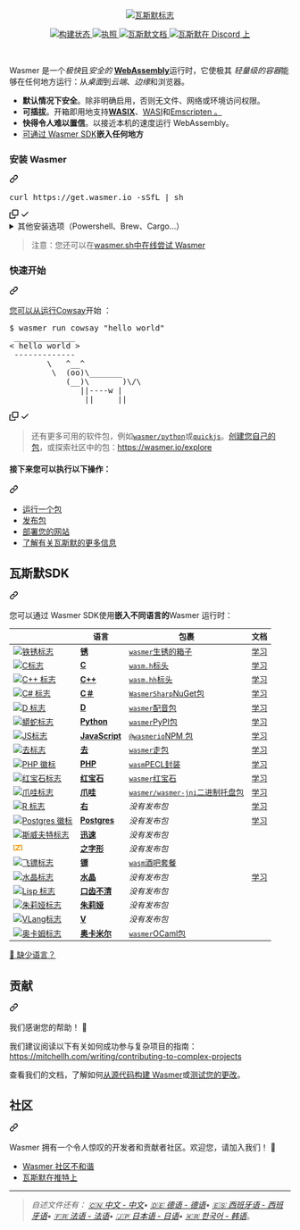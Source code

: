 <div class="Box-sc-g0xbh4-0 bJMeLZ js-snippet-clipboard-copy-unpositioned" data-hpc="true"><article class="markdown-body entry-content container-lg" itemprop="text"><div align="center" dir="auto">
  <a href="https://wasmer.io" rel="nofollow">
    <themed-picture data-catalyst-inline="true" data-catalyst=""><picture>
      <source srcset="https://raw.githubusercontent.com/wasmerio/wasmer/master/assets/logo-white.png" media="(prefers-color-scheme: dark)">
      <img width="300" src="https://raw.githubusercontent.com/wasmerio/wasmer/master/assets/logo.png" alt="瓦斯默标志" style="visibility:visible;max-width:100%;">
    </picture></themed-picture>
  </a>
  <p dir="auto">
    <a href="https://github.com/wasmerio/wasmer/actions?query=workflow%3Abuild">
      <img src="https://github.com/wasmerio/wasmer/actions/workflows/build.yml/badge.svg?event=push" alt="构建状态" style="max-width: 100%;">
    </a>
    <a href="https://github.com/wasmerio/wasmer/blob/main/LICENSE">
      <img src="https://camo.githubusercontent.com/3939383be1837d38d1654ea0980a267646249a0a97366e57a4f0d579388b2bc6/68747470733a2f2f696d672e736869656c64732e696f2f6769746875622f6c6963656e73652f7761736d6572696f2f7761736d65722e737667" alt="执照" data-canonical-src="https://img.shields.io/github/license/wasmerio/wasmer.svg" style="max-width: 100%;">
    </a>
    <a href="https://docs.wasmer.io" rel="nofollow">
      <img src="https://camo.githubusercontent.com/f01d51cd11632dd79f98c3cb5ba714769d3d979aa6650404151434d185c746c1/68747470733a2f2f696d672e736869656c64732e696f2f7374617469632f76313f6c6162656c3d446f6373266d6573736167653d646f63732e7761736d65722e696f26636f6c6f723d626c7565" alt="瓦斯默文档" data-canonical-src="https://img.shields.io/static/v1?label=Docs&amp;message=docs.wasmer.io&amp;color=blue" style="max-width: 100%;">
    </a>
    <a href="https://discord.gg/rWkMNStrEW" rel="nofollow">
      <img src="https://camo.githubusercontent.com/7493dacf42dca32d8b534916c488f280eb0dc5bfdc154ae81955f30490f739ac/68747470733a2f2f696d672e736869656c64732e696f2f646973636f72642f31313130333030353036393432383831383733" alt="瓦斯默在 Discord 上" data-canonical-src="https://img.shields.io/discord/1110300506942881873" style="max-width: 100%;">
    </a>
  </p>
</div>
<br>
<p dir="auto"><font style="vertical-align: inherit;"><font style="vertical-align: inherit;">Wasmer 是一个</font></font><em><font style="vertical-align: inherit;"><font style="vertical-align: inherit;">极快</font></font></em><font style="vertical-align: inherit;"><font style="vertical-align: inherit;">且</font></font><em><font style="vertical-align: inherit;"><font style="vertical-align: inherit;">安全的</font></font></em> <a href="https://webassembly.org" rel="nofollow"><strong><font style="vertical-align: inherit;"><font style="vertical-align: inherit;">WebAssembly</font></font></strong></a><font style="vertical-align: inherit;"><font style="vertical-align: inherit;">运行时，它使极其
</font></font><em><font style="vertical-align: inherit;"><font style="vertical-align: inherit;">轻量级的容器</font></font></em><font style="vertical-align: inherit;"><font style="vertical-align: inherit;">能够在任何地方运行：从</font></font><em><font style="vertical-align: inherit;"><font style="vertical-align: inherit;">桌面</font></font></em><font style="vertical-align: inherit;"><font style="vertical-align: inherit;">到</font></font><em><font style="vertical-align: inherit;"><font style="vertical-align: inherit;">云端</font></font></em><font style="vertical-align: inherit;"><font style="vertical-align: inherit;">、</font></font><em><font style="vertical-align: inherit;"><font style="vertical-align: inherit;">边缘</font></font></em><font style="vertical-align: inherit;"><font style="vertical-align: inherit;">和浏览器。</font></font></p>
<ul dir="auto">
<li><strong><font style="vertical-align: inherit;"><font style="vertical-align: inherit;">默认情况下安全</font></font></strong><font style="vertical-align: inherit;"><font style="vertical-align: inherit;">。除非明确启用，否则无文件、网络或环境访问权限。</font></font></li>
<li><strong><font style="vertical-align: inherit;"><font style="vertical-align: inherit;">可插拔</font></font></strong><font style="vertical-align: inherit;"><font style="vertical-align: inherit;">。</font><font style="vertical-align: inherit;">开箱即用地</font><font style="vertical-align: inherit;">支持</font></font><a href="https://wasix.org/" rel="nofollow"><strong><font style="vertical-align: inherit;"><font style="vertical-align: inherit;">WASIX</font></font></strong></a><font style="vertical-align: inherit;"><font style="vertical-align: inherit;">、</font></font><a href="https://github.com/WebAssembly/WASI"><font style="vertical-align: inherit;"><font style="vertical-align: inherit;">WASI</font></font></a><font style="vertical-align: inherit;"><font style="vertical-align: inherit;">和</font></font><a href="https://emscripten.org/" rel="nofollow"><font style="vertical-align: inherit;"><font style="vertical-align: inherit;">Emscripten 。</font></font></a><font style="vertical-align: inherit;"></font></li>
<li><strong><font style="vertical-align: inherit;"><font style="vertical-align: inherit;">快得令人难以置信</font></font></strong><font style="vertical-align: inherit;"><font style="vertical-align: inherit;">。以接近本机的速度运行 WebAssembly。</font></font></li>
<li><strong><font style="vertical-align: inherit;"></font></strong> <font style="vertical-align: inherit;"><a href="https://github.com/wasmerio/wasmer/#wasmer-sdk"><font style="vertical-align: inherit;">可通过 Wasmer SDK</font></a><strong><font style="vertical-align: inherit;">嵌入任何地方</font></strong></font><a href="https://github.com/wasmerio/wasmer/#wasmer-sdk"><font style="vertical-align: inherit;"></font></a></li>
</ul>
<div class="markdown-heading" dir="auto"><h3 tabindex="-1" class="heading-element" dir="auto"><font style="vertical-align: inherit;"><font style="vertical-align: inherit;">安装 Wasmer</font></font></h3><a id="user-content-install-wasmer" class="anchor" aria-label="永久链接：安装 Wasmer" href="#install-wasmer"><svg class="octicon octicon-link" viewBox="0 0 16 16" version="1.1" width="16" height="16" aria-hidden="true"><path d="m7.775 3.275 1.25-1.25a3.5 3.5 0 1 1 4.95 4.95l-2.5 2.5a3.5 3.5 0 0 1-4.95 0 .751.751 0 0 1 .018-1.042.751.751 0 0 1 1.042-.018 1.998 1.998 0 0 0 2.83 0l2.5-2.5a2.002 2.002 0 0 0-2.83-2.83l-1.25 1.25a.751.751 0 0 1-1.042-.018.751.751 0 0 1-.018-1.042Zm-4.69 9.64a1.998 1.998 0 0 0 2.83 0l1.25-1.25a.751.751 0 0 1 1.042.018.751.751 0 0 1 .018 1.042l-1.25 1.25a3.5 3.5 0 1 1-4.95-4.95l2.5-2.5a3.5 3.5 0 0 1 4.95 0 .751.751 0 0 1-.018 1.042.751.751 0 0 1-1.042.018 1.998 1.998 0 0 0-2.83 0l-2.5 2.5a1.998 1.998 0 0 0 0 2.83Z"></path></svg></a></div>
<div class="highlight highlight-source-shell notranslate position-relative overflow-auto" dir="auto"><pre>curl https://get.wasmer.io -sSfL <span class="pl-k">|</span> sh</pre><div class="zeroclipboard-container">
    <clipboard-copy aria-label="Copy" class="ClipboardButton btn btn-invisible js-clipboard-copy m-2 p-0 tooltipped-no-delay d-flex flex-justify-center flex-items-center" data-copy-feedback="Copied!" data-tooltip-direction="w" value="curl https://get.wasmer.io -sSfL | sh" tabindex="0" role="button">
      <svg aria-hidden="true" height="16" viewBox="0 0 16 16" version="1.1" width="16" data-view-component="true" class="octicon octicon-copy js-clipboard-copy-icon">
    <path d="M0 6.75C0 5.784.784 5 1.75 5h1.5a.75.75 0 0 1 0 1.5h-1.5a.25.25 0 0 0-.25.25v7.5c0 .138.112.25.25.25h7.5a.25.25 0 0 0 .25-.25v-1.5a.75.75 0 0 1 1.5 0v1.5A1.75 1.75 0 0 1 9.25 16h-7.5A1.75 1.75 0 0 1 0 14.25Z"></path><path d="M5 1.75C5 .784 5.784 0 6.75 0h7.5C15.216 0 16 .784 16 1.75v7.5A1.75 1.75 0 0 1 14.25 11h-7.5A1.75 1.75 0 0 1 5 9.25Zm1.75-.25a.25.25 0 0 0-.25.25v7.5c0 .138.112.25.25.25h7.5a.25.25 0 0 0 .25-.25v-7.5a.25.25 0 0 0-.25-.25Z"></path>
</svg>
      <svg aria-hidden="true" height="16" viewBox="0 0 16 16" version="1.1" width="16" data-view-component="true" class="octicon octicon-check js-clipboard-check-icon color-fg-success d-none">
    <path d="M13.78 4.22a.75.75 0 0 1 0 1.06l-7.25 7.25a.75.75 0 0 1-1.06 0L2.22 9.28a.751.751 0 0 1 .018-1.042.751.751 0 0 1 1.042-.018L6 10.94l6.72-6.72a.75.75 0 0 1 1.06 0Z"></path>
</svg>
    </clipboard-copy>
  </div></div>
<details>
  <summary><font style="vertical-align: inherit;"><font style="vertical-align: inherit;">其他安装选项（Powershell、Brew、Cargo...）</font></font></summary>
<p dir="auto"><em>Wasmer can be installed from various package managers. Choose the one that fits best for your environment:</em></p>
<ul dir="auto">
<li>Powershell (Windows)
<div class="highlight highlight-source-powershell notranslate position-relative overflow-auto" dir="auto"><pre>iwr https:<span class="pl-k">//</span>win.wasmer.io <span class="pl-k">-</span>useb <span class="pl-k">|</span> iex</pre><div class="zeroclipboard-container">
    <clipboard-copy aria-label="Copy" class="ClipboardButton btn btn-invisible js-clipboard-copy m-2 p-0 tooltipped-no-delay d-flex flex-justify-center flex-items-center" data-copy-feedback="Copied!" data-tooltip-direction="w" value="iwr https://win.wasmer.io -useb | iex" tabindex="0" role="button">
      <svg aria-hidden="true" height="16" viewBox="0 0 16 16" version="1.1" width="16" data-view-component="true" class="octicon octicon-copy js-clipboard-copy-icon">
    <path d="M0 6.75C0 5.784.784 5 1.75 5h1.5a.75.75 0 0 1 0 1.5h-1.5a.25.25 0 0 0-.25.25v7.5c0 .138.112.25.25.25h7.5a.25.25 0 0 0 .25-.25v-1.5a.75.75 0 0 1 1.5 0v1.5A1.75 1.75 0 0 1 9.25 16h-7.5A1.75 1.75 0 0 1 0 14.25Z"></path><path d="M5 1.75C5 .784 5.784 0 6.75 0h7.5C15.216 0 16 .784 16 1.75v7.5A1.75 1.75 0 0 1 14.25 11h-7.5A1.75 1.75 0 0 1 5 9.25Zm1.75-.25a.25.25 0 0 0-.25.25v7.5c0 .138.112.25.25.25h7.5a.25.25 0 0 0 .25-.25v-7.5a.25.25 0 0 0-.25-.25Z"></path>
</svg>
      <svg aria-hidden="true" height="16" viewBox="0 0 16 16" version="1.1" width="16" data-view-component="true" class="octicon octicon-check js-clipboard-check-icon color-fg-success d-none">
    <path d="M13.78 4.22a.75.75 0 0 1 0 1.06l-7.25 7.25a.75.75 0 0 1-1.06 0L2.22 9.28a.751.751 0 0 1 .018-1.042.751.751 0 0 1 1.042-.018L6 10.94l6.72-6.72a.75.75 0 0 1 1.06 0Z"></path>
</svg>
    </clipboard-copy>
  </div></div>
</li>
</ul>
<ul dir="auto">
<li>
<p dir="auto"><a href="https://formulae.brew.sh/formula/wasmer" rel="nofollow">Homebrew</a> (macOS, Linux)</p>
<div class="highlight highlight-source-shell notranslate position-relative overflow-auto" dir="auto"><pre>brew install wasmer</pre><div class="zeroclipboard-container">
    <clipboard-copy aria-label="Copy" class="ClipboardButton btn btn-invisible js-clipboard-copy m-2 p-0 tooltipped-no-delay d-flex flex-justify-center flex-items-center" data-copy-feedback="Copied!" data-tooltip-direction="w" value="brew install wasmer" tabindex="0" role="button">
      <svg aria-hidden="true" height="16" viewBox="0 0 16 16" version="1.1" width="16" data-view-component="true" class="octicon octicon-copy js-clipboard-copy-icon">
    <path d="M0 6.75C0 5.784.784 5 1.75 5h1.5a.75.75 0 0 1 0 1.5h-1.5a.25.25 0 0 0-.25.25v7.5c0 .138.112.25.25.25h7.5a.25.25 0 0 0 .25-.25v-1.5a.75.75 0 0 1 1.5 0v1.5A1.75 1.75 0 0 1 9.25 16h-7.5A1.75 1.75 0 0 1 0 14.25Z"></path><path d="M5 1.75C5 .784 5.784 0 6.75 0h7.5C15.216 0 16 .784 16 1.75v7.5A1.75 1.75 0 0 1 14.25 11h-7.5A1.75 1.75 0 0 1 5 9.25Zm1.75-.25a.25.25 0 0 0-.25.25v7.5c0 .138.112.25.25.25h7.5a.25.25 0 0 0 .25-.25v-7.5a.25.25 0 0 0-.25-.25Z"></path>
</svg>
      <svg aria-hidden="true" height="16" viewBox="0 0 16 16" version="1.1" width="16" data-view-component="true" class="octicon octicon-check js-clipboard-check-icon color-fg-success d-none">
    <path d="M13.78 4.22a.75.75 0 0 1 0 1.06l-7.25 7.25a.75.75 0 0 1-1.06 0L2.22 9.28a.751.751 0 0 1 .018-1.042.751.751 0 0 1 1.042-.018L6 10.94l6.72-6.72a.75.75 0 0 1 1.06 0Z"></path>
</svg>
    </clipboard-copy>
  </div></div>
</li>
<li>
<p dir="auto"><a href="https://github.com/ScoopInstaller/Main/blob/master/bucket/wasmer.json">Scoop</a> (Windows)</p>
<div class="highlight highlight-source-shell notranslate position-relative overflow-auto" dir="auto"><pre>scoop install wasmer</pre><div class="zeroclipboard-container">
    <clipboard-copy aria-label="Copy" class="ClipboardButton btn btn-invisible js-clipboard-copy m-2 p-0 tooltipped-no-delay d-flex flex-justify-center flex-items-center" data-copy-feedback="Copied!" data-tooltip-direction="w" value="scoop install wasmer" tabindex="0" role="button">
      <svg aria-hidden="true" height="16" viewBox="0 0 16 16" version="1.1" width="16" data-view-component="true" class="octicon octicon-copy js-clipboard-copy-icon">
    <path d="M0 6.75C0 5.784.784 5 1.75 5h1.5a.75.75 0 0 1 0 1.5h-1.5a.25.25 0 0 0-.25.25v7.5c0 .138.112.25.25.25h7.5a.25.25 0 0 0 .25-.25v-1.5a.75.75 0 0 1 1.5 0v1.5A1.75 1.75 0 0 1 9.25 16h-7.5A1.75 1.75 0 0 1 0 14.25Z"></path><path d="M5 1.75C5 .784 5.784 0 6.75 0h7.5C15.216 0 16 .784 16 1.75v7.5A1.75 1.75 0 0 1 14.25 11h-7.5A1.75 1.75 0 0 1 5 9.25Zm1.75-.25a.25.25 0 0 0-.25.25v7.5c0 .138.112.25.25.25h7.5a.25.25 0 0 0 .25-.25v-7.5a.25.25 0 0 0-.25-.25Z"></path>
</svg>
      <svg aria-hidden="true" height="16" viewBox="0 0 16 16" version="1.1" width="16" data-view-component="true" class="octicon octicon-check js-clipboard-check-icon color-fg-success d-none">
    <path d="M13.78 4.22a.75.75 0 0 1 0 1.06l-7.25 7.25a.75.75 0 0 1-1.06 0L2.22 9.28a.751.751 0 0 1 .018-1.042.751.751 0 0 1 1.042-.018L6 10.94l6.72-6.72a.75.75 0 0 1 1.06 0Z"></path>
</svg>
    </clipboard-copy>
  </div></div>
</li>
<li>
<p dir="auto"><a href="https://chocolatey.org/packages/wasmer" rel="nofollow">Chocolatey</a> (Windows)</p>
<div class="highlight highlight-source-shell notranslate position-relative overflow-auto" dir="auto"><pre>choco install wasmer</pre><div class="zeroclipboard-container">
    <clipboard-copy aria-label="Copy" class="ClipboardButton btn btn-invisible js-clipboard-copy m-2 p-0 tooltipped-no-delay d-flex flex-justify-center flex-items-center" data-copy-feedback="Copied!" data-tooltip-direction="w" value="choco install wasmer" tabindex="0" role="button">
      <svg aria-hidden="true" height="16" viewBox="0 0 16 16" version="1.1" width="16" data-view-component="true" class="octicon octicon-copy js-clipboard-copy-icon">
    <path d="M0 6.75C0 5.784.784 5 1.75 5h1.5a.75.75 0 0 1 0 1.5h-1.5a.25.25 0 0 0-.25.25v7.5c0 .138.112.25.25.25h7.5a.25.25 0 0 0 .25-.25v-1.5a.75.75 0 0 1 1.5 0v1.5A1.75 1.75 0 0 1 9.25 16h-7.5A1.75 1.75 0 0 1 0 14.25Z"></path><path d="M5 1.75C5 .784 5.784 0 6.75 0h7.5C15.216 0 16 .784 16 1.75v7.5A1.75 1.75 0 0 1 14.25 11h-7.5A1.75 1.75 0 0 1 5 9.25Zm1.75-.25a.25.25 0 0 0-.25.25v7.5c0 .138.112.25.25.25h7.5a.25.25 0 0 0 .25-.25v-7.5a.25.25 0 0 0-.25-.25Z"></path>
</svg>
      <svg aria-hidden="true" height="16" viewBox="0 0 16 16" version="1.1" width="16" data-view-component="true" class="octicon octicon-check js-clipboard-check-icon color-fg-success d-none">
    <path d="M13.78 4.22a.75.75 0 0 1 0 1.06l-7.25 7.25a.75.75 0 0 1-1.06 0L2.22 9.28a.751.751 0 0 1 .018-1.042.751.751 0 0 1 1.042-.018L6 10.94l6.72-6.72a.75.75 0 0 1 1.06 0Z"></path>
</svg>
    </clipboard-copy>
  </div></div>
</li>
<li>
<p dir="auto"><a href="https://crates.io/crates/cargo-binstall/" rel="nofollow">Cargo binstall</a></p>
<div class="highlight highlight-source-shell notranslate position-relative overflow-auto" dir="auto"><pre>cargo binstall wasmer-cli</pre><div class="zeroclipboard-container">
    <clipboard-copy aria-label="Copy" class="ClipboardButton btn btn-invisible js-clipboard-copy m-2 p-0 tooltipped-no-delay d-flex flex-justify-center flex-items-center" data-copy-feedback="Copied!" data-tooltip-direction="w" value="cargo binstall wasmer-cli" tabindex="0" role="button">
      <svg aria-hidden="true" height="16" viewBox="0 0 16 16" version="1.1" width="16" data-view-component="true" class="octicon octicon-copy js-clipboard-copy-icon">
    <path d="M0 6.75C0 5.784.784 5 1.75 5h1.5a.75.75 0 0 1 0 1.5h-1.5a.25.25 0 0 0-.25.25v7.5c0 .138.112.25.25.25h7.5a.25.25 0 0 0 .25-.25v-1.5a.75.75 0 0 1 1.5 0v1.5A1.75 1.75 0 0 1 9.25 16h-7.5A1.75 1.75 0 0 1 0 14.25Z"></path><path d="M5 1.75C5 .784 5.784 0 6.75 0h7.5C15.216 0 16 .784 16 1.75v7.5A1.75 1.75 0 0 1 14.25 11h-7.5A1.75 1.75 0 0 1 5 9.25Zm1.75-.25a.25.25 0 0 0-.25.25v7.5c0 .138.112.25.25.25h7.5a.25.25 0 0 0 .25-.25v-7.5a.25.25 0 0 0-.25-.25Z"></path>
</svg>
      <svg aria-hidden="true" height="16" viewBox="0 0 16 16" version="1.1" width="16" data-view-component="true" class="octicon octicon-check js-clipboard-check-icon color-fg-success d-none">
    <path d="M13.78 4.22a.75.75 0 0 1 0 1.06l-7.25 7.25a.75.75 0 0 1-1.06 0L2.22 9.28a.751.751 0 0 1 .018-1.042.751.751 0 0 1 1.042-.018L6 10.94l6.72-6.72a.75.75 0 0 1 1.06 0Z"></path>
</svg>
    </clipboard-copy>
  </div></div>
</li>
<li>
<p dir="auto"><a href="https://crates.io/crates/wasmer-cli/" rel="nofollow">Cargo</a></p>
<p dir="auto"><em>Note: All the available
features are described in the <a href="https://github.com/wasmerio/wasmer/tree/main/lib/cli/README.md"><code>wasmer-cli</code>
crate docs</a></em></p>
<div class="highlight highlight-source-shell notranslate position-relative overflow-auto" dir="auto"><pre>cargo install wasmer-cli</pre><div class="zeroclipboard-container">
    <clipboard-copy aria-label="Copy" class="ClipboardButton btn btn-invisible js-clipboard-copy m-2 p-0 tooltipped-no-delay d-flex flex-justify-center flex-items-center" data-copy-feedback="Copied!" data-tooltip-direction="w" value="cargo install wasmer-cli" tabindex="0" role="button">
      <svg aria-hidden="true" height="16" viewBox="0 0 16 16" version="1.1" width="16" data-view-component="true" class="octicon octicon-copy js-clipboard-copy-icon">
    <path d="M0 6.75C0 5.784.784 5 1.75 5h1.5a.75.75 0 0 1 0 1.5h-1.5a.25.25 0 0 0-.25.25v7.5c0 .138.112.25.25.25h7.5a.25.25 0 0 0 .25-.25v-1.5a.75.75 0 0 1 1.5 0v1.5A1.75 1.75 0 0 1 9.25 16h-7.5A1.75 1.75 0 0 1 0 14.25Z"></path><path d="M5 1.75C5 .784 5.784 0 6.75 0h7.5C15.216 0 16 .784 16 1.75v7.5A1.75 1.75 0 0 1 14.25 11h-7.5A1.75 1.75 0 0 1 5 9.25Zm1.75-.25a.25.25 0 0 0-.25.25v7.5c0 .138.112.25.25.25h7.5a.25.25 0 0 0 .25-.25v-7.5a.25.25 0 0 0-.25-.25Z"></path>
</svg>
      <svg aria-hidden="true" height="16" viewBox="0 0 16 16" version="1.1" width="16" data-view-component="true" class="octicon octicon-check js-clipboard-check-icon color-fg-success d-none">
    <path d="M13.78 4.22a.75.75 0 0 1 0 1.06l-7.25 7.25a.75.75 0 0 1-1.06 0L2.22 9.28a.751.751 0 0 1 .018-1.042.751.751 0 0 1 1.042-.018L6 10.94l6.72-6.72a.75.75 0 0 1 1.06 0Z"></path>
</svg>
    </clipboard-copy>
  </div></div>
</li>
</ul>
<blockquote>
<p dir="auto">Looking for more installation options? See <a href="https://github.com/wasmerio/wasmer-install">the <code>wasmer-install</code>
repository</a> to learn
more!</p>
</blockquote>
</details>
<blockquote>
<p dir="auto"><font style="vertical-align: inherit;"><font style="vertical-align: inherit;">注意：您还可以在</font></font><a href="https://wasmer.sh/" rel="nofollow"><font style="vertical-align: inherit;"><font style="vertical-align: inherit;">wasmer.sh中在线尝试 Wasmer</font></font></a></p>
</blockquote>
<div class="markdown-heading" dir="auto"><h3 tabindex="-1" class="heading-element" dir="auto"><font style="vertical-align: inherit;"><font style="vertical-align: inherit;">快速开始</font></font></h3><a id="user-content-quickstart" class="anchor" aria-label="永久链接：快速入门" href="#quickstart"><svg class="octicon octicon-link" viewBox="0 0 16 16" version="1.1" width="16" height="16" aria-hidden="true"><path d="m7.775 3.275 1.25-1.25a3.5 3.5 0 1 1 4.95 4.95l-2.5 2.5a3.5 3.5 0 0 1-4.95 0 .751.751 0 0 1 .018-1.042.751.751 0 0 1 1.042-.018 1.998 1.998 0 0 0 2.83 0l2.5-2.5a2.002 2.002 0 0 0-2.83-2.83l-1.25 1.25a.751.751 0 0 1-1.042-.018.751.751 0 0 1-.018-1.042Zm-4.69 9.64a1.998 1.998 0 0 0 2.83 0l1.25-1.25a.751.751 0 0 1 1.042.018.751.751 0 0 1 .018 1.042l-1.25 1.25a3.5 3.5 0 1 1-4.95-4.95l2.5-2.5a3.5 3.5 0 0 1 4.95 0 .751.751 0 0 1-.018 1.042.751.751 0 0 1-1.042.018 1.998 1.998 0 0 0-2.83 0l-2.5 2.5a1.998 1.998 0 0 0 0 2.83Z"></path></svg></a></div>
<p dir="auto"><font style="vertical-align: inherit;"></font><a href="https://wasmer.io/syrusakbary/cowsay" rel="nofollow"><font style="vertical-align: inherit;"><font style="vertical-align: inherit;">您可以从运行Cowsay</font></font></a><font style="vertical-align: inherit;"><font style="vertical-align: inherit;">开始
</font><font style="vertical-align: inherit;">：</font></font></p>
<div class="highlight highlight-source-shell notranslate position-relative overflow-auto" dir="auto"><pre>$ wasmer run cowsay <span class="pl-s"><span class="pl-pds">"</span>hello world<span class="pl-pds">"</span></span>
 _____________
<span class="pl-k">&lt;</span> hello world <span class="pl-k">&gt;</span>
 -------------
        <span class="pl-cce">\ </span>  ^__^
         <span class="pl-cce">\ </span> (oo)<span class="pl-cce">\_</span>______
            (__)<span class="pl-cce">\ </span>      )<span class="pl-cce">\/</span>\
               <span class="pl-k">||</span>----w <span class="pl-k">|</span>
                <span class="pl-k">||</span>     <span class="pl-k">||</span></pre><div class="zeroclipboard-container">
    <clipboard-copy aria-label="Copy" class="ClipboardButton btn btn-invisible js-clipboard-copy m-2 p-0 tooltipped-no-delay d-flex flex-justify-center flex-items-center" data-copy-feedback="Copied!" data-tooltip-direction="w" value="$ wasmer run cowsay &quot;hello world&quot;
 _____________
< hello world >
 -------------
        \   ^__^
         \  (oo)\_______
            (__)\       )\/\
               ||----w |
                ||     ||" tabindex="0" role="button">
      <svg aria-hidden="true" height="16" viewBox="0 0 16 16" version="1.1" width="16" data-view-component="true" class="octicon octicon-copy js-clipboard-copy-icon">
    <path d="M0 6.75C0 5.784.784 5 1.75 5h1.5a.75.75 0 0 1 0 1.5h-1.5a.25.25 0 0 0-.25.25v7.5c0 .138.112.25.25.25h7.5a.25.25 0 0 0 .25-.25v-1.5a.75.75 0 0 1 1.5 0v1.5A1.75 1.75 0 0 1 9.25 16h-7.5A1.75 1.75 0 0 1 0 14.25Z"></path><path d="M5 1.75C5 .784 5.784 0 6.75 0h7.5C15.216 0 16 .784 16 1.75v7.5A1.75 1.75 0 0 1 14.25 11h-7.5A1.75 1.75 0 0 1 5 9.25Zm1.75-.25a.25.25 0 0 0-.25.25v7.5c0 .138.112.25.25.25h7.5a.25.25 0 0 0 .25-.25v-7.5a.25.25 0 0 0-.25-.25Z"></path>
</svg>
      <svg aria-hidden="true" height="16" viewBox="0 0 16 16" version="1.1" width="16" data-view-component="true" class="octicon octicon-check js-clipboard-check-icon color-fg-success d-none">
    <path d="M13.78 4.22a.75.75 0 0 1 0 1.06l-7.25 7.25a.75.75 0 0 1-1.06 0L2.22 9.28a.751.751 0 0 1 .018-1.042.751.751 0 0 1 1.042-.018L6 10.94l6.72-6.72a.75.75 0 0 1 1.06 0Z"></path>
</svg>
    </clipboard-copy>
  </div></div>
<blockquote>
<p dir="auto"><font style="vertical-align: inherit;"><font style="vertical-align: inherit;">还有更多可用的软件包，例如</font></font><a href="https://wasmer.io/wasmer/python" rel="nofollow"><code>wasmer/python</code></a><font style="vertical-align: inherit;"><font style="vertical-align: inherit;">或</font></font><a href="https://wasmer.io/saghul/quickjs" rel="nofollow"><code>quickjs</code></a><font style="vertical-align: inherit;"><font style="vertical-align: inherit;">。</font></font><a href="https://docs.wasmer.io/registry/get-started" rel="nofollow"><font style="vertical-align: inherit;"><font style="vertical-align: inherit;">创建您自己的包</font></font></a><font style="vertical-align: inherit;"><font style="vertical-align: inherit;">，或探索社区中的包：</font></font><a href="https://wasmer.io/explore" rel="nofollow"><font style="vertical-align: inherit;"><font style="vertical-align: inherit;">https://wasmer.io/explore</font></font></a></p>
</blockquote>
<div class="markdown-heading" dir="auto"><h4 tabindex="-1" class="heading-element" dir="auto"><font style="vertical-align: inherit;"><font style="vertical-align: inherit;">接下来您可以执行以下操作：</font></font></h4><a id="user-content-here-is-what-you-can-do-next" class="anchor" aria-label="永久链接：接下来您可以执行以下操作：" href="#here-is-what-you-can-do-next"><svg class="octicon octicon-link" viewBox="0 0 16 16" version="1.1" width="16" height="16" aria-hidden="true"><path d="m7.775 3.275 1.25-1.25a3.5 3.5 0 1 1 4.95 4.95l-2.5 2.5a3.5 3.5 0 0 1-4.95 0 .751.751 0 0 1 .018-1.042.751.751 0 0 1 1.042-.018 1.998 1.998 0 0 0 2.83 0l2.5-2.5a2.002 2.002 0 0 0-2.83-2.83l-1.25 1.25a.751.751 0 0 1-1.042-.018.751.751 0 0 1-.018-1.042Zm-4.69 9.64a1.998 1.998 0 0 0 2.83 0l1.25-1.25a.751.751 0 0 1 1.042.018.751.751 0 0 1 .018 1.042l-1.25 1.25a3.5 3.5 0 1 1-4.95-4.95l2.5-2.5a3.5 3.5 0 0 1 4.95 0 .751.751 0 0 1-.018 1.042.751.751 0 0 1-1.042.018 1.998 1.998 0 0 0-2.83 0l-2.5 2.5a1.998 1.998 0 0 0 0 2.83Z"></path></svg></a></div>
<ul dir="auto">
<li><a href="https://docs.wasmer.io/runtime/get-started" rel="nofollow"><font style="vertical-align: inherit;"><font style="vertical-align: inherit;">运行一个包</font></font></a></li>
<li><a href="https://docs.wasmer.io/registry/get-started" rel="nofollow"><font style="vertical-align: inherit;"><font style="vertical-align: inherit;">发布包</font></font></a></li>
<li><a href="https://docs.wasmer.io/edge/get-started" rel="nofollow"><font style="vertical-align: inherit;"><font style="vertical-align: inherit;">部署您的网站</font></font></a></li>
<li><a href="https://wasmer.io/posts" rel="nofollow"><font style="vertical-align: inherit;"><font style="vertical-align: inherit;">了解有关瓦斯默的更多信息</font></font></a></li>
</ul>
<div class="markdown-heading" dir="auto"><h2 tabindex="-1" class="heading-element" dir="auto"><font style="vertical-align: inherit;"><font style="vertical-align: inherit;">瓦斯默SDK</font></font></h2><a id="user-content-wasmer-sdk" class="anchor" aria-label="永久链接：Wasmer SDK" href="#wasmer-sdk"><svg class="octicon octicon-link" viewBox="0 0 16 16" version="1.1" width="16" height="16" aria-hidden="true"><path d="m7.775 3.275 1.25-1.25a3.5 3.5 0 1 1 4.95 4.95l-2.5 2.5a3.5 3.5 0 0 1-4.95 0 .751.751 0 0 1 .018-1.042.751.751 0 0 1 1.042-.018 1.998 1.998 0 0 0 2.83 0l2.5-2.5a2.002 2.002 0 0 0-2.83-2.83l-1.25 1.25a.751.751 0 0 1-1.042-.018.751.751 0 0 1-.018-1.042Zm-4.69 9.64a1.998 1.998 0 0 0 2.83 0l1.25-1.25a.751.751 0 0 1 1.042.018.751.751 0 0 1 .018 1.042l-1.25 1.25a3.5 3.5 0 1 1-4.95-4.95l2.5-2.5a3.5 3.5 0 0 1 4.95 0 .751.751 0 0 1-.018 1.042.751.751 0 0 1-1.042.018 1.998 1.998 0 0 0-2.83 0l-2.5 2.5a1.998 1.998 0 0 0 0 2.83Z"></path></svg></a></div>
<p dir="auto"><font style="vertical-align: inherit;"><font style="vertical-align: inherit;">您可以通过 Wasmer SDK使用</font></font><strong><font style="vertical-align: inherit;"><font style="vertical-align: inherit;">嵌入不同语言的</font></font></strong><font style="vertical-align: inherit;"><font style="vertical-align: inherit;">Wasmer 运行时：</font></font></p>
<table>
<thead>
<tr>
<th></th>
<th><font style="vertical-align: inherit;"><font style="vertical-align: inherit;">语言</font></font></th>
<th><font style="vertical-align: inherit;"><font style="vertical-align: inherit;">包裹</font></font></th>
<th><font style="vertical-align: inherit;"><font style="vertical-align: inherit;">文档</font></font></th>
</tr>
</thead>
<tbody>
<tr>
<td><a target="_blank" rel="noopener noreferrer nofollow" href="https://raw.githubusercontent.com/wasmerio/wasmer/master/assets/languages/rust.svg"><img src="https://raw.githubusercontent.com/wasmerio/wasmer/master/assets/languages/rust.svg" alt="铁锈标志" style="max-width: 100%;"></a></td>
<td><a href="https://github.com/wasmerio/wasmer/tree/main/lib/api"><strong><font style="vertical-align: inherit;"><font style="vertical-align: inherit;">锈</font></font></strong></a></td>
<td><a href="https://crates.io/crates/wasmer/" rel="nofollow"><code>wasmer</code><font style="vertical-align: inherit;"><font style="vertical-align: inherit;">生锈的箱子</font></font></a></td>
<td><a href="https://docs.rs/wasmer/" rel="nofollow"><font style="vertical-align: inherit;"><font style="vertical-align: inherit;">学习</font></font></a></td>
</tr>
<tr>
<td><a target="_blank" rel="noopener noreferrer nofollow" href="https://raw.githubusercontent.com/wasmerio/wasmer/master/assets/languages/c.svg"><img src="https://raw.githubusercontent.com/wasmerio/wasmer/master/assets/languages/c.svg" alt="C标志" style="max-width: 100%;"></a></td>
<td><a href="https://github.com/wasmerio/wasmer/tree/main/lib/c-api"><strong><font style="vertical-align: inherit;"><font style="vertical-align: inherit;">C</font></font></strong></a></td>
<td><a href="https://github.com/wasmerio/wasmer/blob/main/lib/c-api/tests/wasm-c-api/include/wasm.h"><code>wasm.h</code><font style="vertical-align: inherit;"><font style="vertical-align: inherit;">标头</font></font></a></td>
<td><a href="https://docs.rs/wasmer-c-api/*/wasmer/wasm_c_api/index.html" rel="nofollow"><font style="vertical-align: inherit;"><font style="vertical-align: inherit;">学习</font></font></a></td>
</tr>
<tr>
<td><a target="_blank" rel="noopener noreferrer nofollow" href="https://raw.githubusercontent.com/wasmerio/wasmer/master/assets/languages/cpp.svg"><img src="https://raw.githubusercontent.com/wasmerio/wasmer/master/assets/languages/cpp.svg" alt="C++ 标志" style="max-width: 100%;"></a></td>
<td><a href="https://github.com/wasmerio/wasmer/tree/main/lib/c-api"><strong><font style="vertical-align: inherit;"><font style="vertical-align: inherit;">C++</font></font></strong></a></td>
<td><a href="https://github.com/wasmerio/wasmer/blob/main/lib/c-api/tests/wasm-c-api/include/wasm.hh"><code>wasm.hh</code><font style="vertical-align: inherit;"><font style="vertical-align: inherit;">标头</font></font></a></td>
<td><a href="https://docs.rs/wasmer-c-api/*/wasmer/wasm_c_api/index.html" rel="nofollow"><font style="vertical-align: inherit;"><font style="vertical-align: inherit;">学习</font></font></a></td>
</tr>
<tr>
<td><a target="_blank" rel="noopener noreferrer nofollow" href="https://raw.githubusercontent.com/wasmerio/wasmer/master/assets/languages/csharp.svg"><img src="https://raw.githubusercontent.com/wasmerio/wasmer/master/assets/languages/csharp.svg" alt="C# 标志" style="max-width: 100%;"></a></td>
<td><a href="https://github.com/migueldeicaza/WasmerSharp"><strong><font style="vertical-align: inherit;"><font style="vertical-align: inherit;">C＃</font></font></strong></a></td>
<td><a href="https://www.nuget.org/packages/WasmerSharp/" rel="nofollow"><code>WasmerSharp</code><font style="vertical-align: inherit;"><font style="vertical-align: inherit;">NuGet包</font></font></a></td>
<td><a href="https://migueldeicaza.github.io/WasmerSharp/" rel="nofollow"><font style="vertical-align: inherit;"><font style="vertical-align: inherit;">学习</font></font></a></td>
</tr>
<tr>
<td><a target="_blank" rel="noopener noreferrer nofollow" href="https://raw.githubusercontent.com/wasmerio/wasmer/master/assets/languages/d.svg"><img src="https://raw.githubusercontent.com/wasmerio/wasmer/master/assets/languages/d.svg" alt="D 标志" style="max-width: 100%;"></a></td>
<td><a href="https://github.com/chances/wasmer-d"><strong><font style="vertical-align: inherit;"><font style="vertical-align: inherit;">D</font></font></strong></a></td>
<td><a href="https://code.dlang.org/packages/wasmer" rel="nofollow"><code>wasmer</code><font style="vertical-align: inherit;"><font style="vertical-align: inherit;">配音包</font></font></a></td>
<td><a href="https://chances.github.io/wasmer-d" rel="nofollow"><font style="vertical-align: inherit;"><font style="vertical-align: inherit;">学习</font></font></a></td>
</tr>
<tr>
<td><a target="_blank" rel="noopener noreferrer nofollow" href="https://raw.githubusercontent.com/wasmerio/wasmer/master/assets/languages/python.svg"><img src="https://raw.githubusercontent.com/wasmerio/wasmer/master/assets/languages/python.svg" alt="蟒蛇标志" style="max-width: 100%;"></a></td>
<td><a href="https://github.com/wasmerio/wasmer-python"><strong><font style="vertical-align: inherit;"><font style="vertical-align: inherit;">Python</font></font></strong></a></td>
<td><a href="https://pypi.org/project/wasmer/" rel="nofollow"><code>wasmer</code><font style="vertical-align: inherit;"><font style="vertical-align: inherit;">PyPI包</font></font></a></td>
<td><a href="https://wasmerio.github.io/wasmer-python/api/wasmer" rel="nofollow"><font style="vertical-align: inherit;"><font style="vertical-align: inherit;">学习</font></font></a></td>
</tr>
<tr>
<td><a target="_blank" rel="noopener noreferrer nofollow" href="https://raw.githubusercontent.com/wasmerio/wasmer/master/assets/languages/js.svg"><img src="https://raw.githubusercontent.com/wasmerio/wasmer/master/assets/languages/js.svg" alt="JS标志" style="max-width: 100%;"></a></td>
<td><a href="https://github.com/wasmerio/wasmer-js"><strong><font style="vertical-align: inherit;"><font style="vertical-align: inherit;">JavaScript</font></font></strong></a></td>
<td><a href="https://www.npmjs.com/org/wasmer" rel="nofollow"><code>@wasmerio</code><font style="vertical-align: inherit;"><font style="vertical-align: inherit;">NPM 包</font></font></a></td>
<td><a href="https://docs.wasmer.io/integrations/js/reference-api" rel="nofollow"><font style="vertical-align: inherit;"><font style="vertical-align: inherit;">学习</font></font></a></td>
</tr>
<tr>
<td><a target="_blank" rel="noopener noreferrer nofollow" href="https://raw.githubusercontent.com/wasmerio/wasmer/master/assets/languages/go.svg"><img src="https://raw.githubusercontent.com/wasmerio/wasmer/master/assets/languages/go.svg" alt="去标志" style="max-width: 100%;"></a></td>
<td><a href="https://github.com/wasmerio/wasmer-go"><strong><font style="vertical-align: inherit;"><font style="vertical-align: inherit;">去</font></font></strong></a></td>
<td><a href="https://pkg.go.dev/github.com/wasmerio/wasmer-go/wasmer" rel="nofollow"><code>wasmer</code><font style="vertical-align: inherit;"><font style="vertical-align: inherit;">走包</font></font></a></td>
<td><a href="https://pkg.go.dev/github.com/wasmerio/wasmer-go/wasmer?tab=doc" rel="nofollow"><font style="vertical-align: inherit;"><font style="vertical-align: inherit;">学习</font></font></a></td>
</tr>
<tr>
<td><a target="_blank" rel="noopener noreferrer nofollow" href="https://raw.githubusercontent.com/wasmerio/wasmer/master/assets/languages/php.svg"><img src="https://raw.githubusercontent.com/wasmerio/wasmer/master/assets/languages/php.svg" alt="PHP 徽标" style="max-width: 100%;"></a></td>
<td><a href="https://github.com/wasmerio/wasmer-php"><strong><font style="vertical-align: inherit;"><font style="vertical-align: inherit;">PHP</font></font></strong></a></td>
<td><a href="https://pecl.php.net/package/wasm" rel="nofollow"><code>wasm</code><font style="vertical-align: inherit;"><font style="vertical-align: inherit;">PECL封装</font></font></a></td>
<td><a href="https://wasmerio.github.io/wasmer-php/" rel="nofollow"><font style="vertical-align: inherit;"><font style="vertical-align: inherit;">学习</font></font></a></td>
</tr>
<tr>
<td><a target="_blank" rel="noopener noreferrer nofollow" href="https://raw.githubusercontent.com/wasmerio/wasmer/master/assets/languages/ruby.svg"><img src="https://raw.githubusercontent.com/wasmerio/wasmer/master/assets/languages/ruby.svg" alt="红宝石标志" style="max-width: 100%;"></a></td>
<td><a href="https://github.com/wasmerio/wasmer-ruby"><strong><font style="vertical-align: inherit;"><font style="vertical-align: inherit;">红宝石</font></font></strong></a></td>
<td><a href="https://rubygems.org/gems/wasmer" rel="nofollow"><code>wasmer</code><font style="vertical-align: inherit;"><font style="vertical-align: inherit;">红宝石</font></font></a></td>
<td><a href="https://wasmerio.github.io/wasmer-ruby/wasmer_ruby/index.html" rel="nofollow"><font style="vertical-align: inherit;"><font style="vertical-align: inherit;">学习</font></font></a></td>
</tr>
<tr>
<td><a target="_blank" rel="noopener noreferrer nofollow" href="https://raw.githubusercontent.com/wasmerio/wasmer/master/assets/languages/java.svg"><img src="https://raw.githubusercontent.com/wasmerio/wasmer/master/assets/languages/java.svg" alt="爪哇标志" style="max-width: 100%;"></a></td>
<td><a href="https://github.com/wasmerio/wasmer-java"><strong><font style="vertical-align: inherit;"><font style="vertical-align: inherit;">爪哇</font></font></strong></a></td>
<td><a href="https://bintray.com/wasmer/wasmer-jni/wasmer-jni" rel="nofollow"><code>wasmer/wasmer-jni</code><font style="vertical-align: inherit;"><font style="vertical-align: inherit;">二进制托盘包</font></font></a></td>
<td><a href="https://github.com/wasmerio/wasmer-java/#api-of-the-wasmer-library"><font style="vertical-align: inherit;"><font style="vertical-align: inherit;">学习</font></font></a></td>
</tr>
<tr>
<td><a target="_blank" rel="noopener noreferrer nofollow" href="https://raw.githubusercontent.com/wasmerio/wasmer/master/assets/languages/r.svg"><img src="https://raw.githubusercontent.com/wasmerio/wasmer/master/assets/languages/r.svg" alt="R 标志" style="max-width: 100%;"></a></td>
<td><a href="https://github.com/dirkschumacher/wasmr"><strong><font style="vertical-align: inherit;"><font style="vertical-align: inherit;">右</font></font></strong></a></td>
<td><em><font style="vertical-align: inherit;"><font style="vertical-align: inherit;">没有发布包</font></font></em></td>
<td><a href="https://github.com/dirkschumacher/wasmr#example"><font style="vertical-align: inherit;"><font style="vertical-align: inherit;">学习</font></font></a></td>
</tr>
<tr>
<td><a target="_blank" rel="noopener noreferrer nofollow" href="https://raw.githubusercontent.com/wasmerio/wasmer/master/assets/languages/postgres.svg"><img src="https://raw.githubusercontent.com/wasmerio/wasmer/master/assets/languages/postgres.svg" alt="Postgres 徽标" style="max-width: 100%;"></a></td>
<td><a href="https://github.com/wasmerio/wasmer-postgres"><strong><font style="vertical-align: inherit;"><font style="vertical-align: inherit;">Postgres</font></font></strong></a></td>
<td><em><font style="vertical-align: inherit;"><font style="vertical-align: inherit;">没有发布包</font></font></em></td>
<td><a href="https://github.com/wasmerio/wasmer-postgres#usage--documentation"><font style="vertical-align: inherit;"><font style="vertical-align: inherit;">学习</font></font></a></td>
</tr>
<tr>
<td><a target="_blank" rel="noopener noreferrer nofollow" href="https://raw.githubusercontent.com/wasmerio/wasmer/master/assets/languages/swift.svg"><img src="https://raw.githubusercontent.com/wasmerio/wasmer/master/assets/languages/swift.svg" alt="斯威夫特标志" style="max-width: 100%;"></a></td>
<td><a href="https://github.com/AlwaysRightInstitute/SwiftyWasmer"><strong><font style="vertical-align: inherit;"><font style="vertical-align: inherit;">迅速</font></font></strong></a></td>
<td><em><font style="vertical-align: inherit;"><font style="vertical-align: inherit;">没有发布包</font></font></em></td>
<td></td>
</tr>
<tr>
<td><a target="_blank" rel="noopener noreferrer nofollow" href="https://raw.githubusercontent.com/ziglang/logo/master/zig-favicon.png"><img src="https://raw.githubusercontent.com/ziglang/logo/master/zig-favicon.png" alt="之字形标志" style="max-width: 100%;"></a></td>
<td><a href="https://github.com/zigwasm/wasmer-zig"><strong><font style="vertical-align: inherit;"><font style="vertical-align: inherit;">之字形</font></font></strong></a></td>
<td><em><font style="vertical-align: inherit;"><font style="vertical-align: inherit;">没有发布包</font></font></em></td>
<td></td>
</tr>
<tr>
<td><a target="_blank" rel="noopener noreferrer nofollow" href="https://raw.githubusercontent.com/wasmerio/wasmer/master/assets/languages/dart.svg"><img src="https://raw.githubusercontent.com/wasmerio/wasmer/master/assets/languages/dart.svg" alt="飞镖标志" style="max-width: 100%;"></a></td>
<td><a href="https://github.com/dart-lang/wasm"><strong><font style="vertical-align: inherit;"><font style="vertical-align: inherit;">镖</font></font></strong></a></td>
<td><a href="https://pub.dev/packages/wasm" rel="nofollow"><code>wasm</code><font style="vertical-align: inherit;"><font style="vertical-align: inherit;">酒吧套餐</font></font></a></td>
<td></td>
</tr>
<tr>
<td><a target="_blank" rel="noopener noreferrer nofollow" href="https://raw.githubusercontent.com/wasmerio/wasmer/master/assets/languages/crystal.svg"><img src="https://raw.githubusercontent.com/wasmerio/wasmer/master/assets/languages/crystal.svg" alt="水晶标志" style="max-width: 100%;"></a></td>
<td><a href="https://github.com/naqvis/wasmer-crystal"><strong><font style="vertical-align: inherit;"><font style="vertical-align: inherit;">水晶</font></font></strong></a></td>
<td><em><font style="vertical-align: inherit;"><font style="vertical-align: inherit;">没有发布包</font></font></em></td>
<td><a href="https://naqvis.github.io/wasmer-crystal/" rel="nofollow"><font style="vertical-align: inherit;"><font style="vertical-align: inherit;">学习</font></font></a></td>
</tr>
<tr>
<td><a target="_blank" rel="noopener noreferrer nofollow" href="https://raw.githubusercontent.com/wasmerio/wasmer/master/assets/languages/lisp.svg"><img src="https://raw.githubusercontent.com/wasmerio/wasmer/master/assets/languages/lisp.svg" alt="Lisp 标志" style="max-width: 100%;"></a></td>
<td><a href="https://github.com/helmutkian/cl-wasm-runtime"><strong><font style="vertical-align: inherit;"><font style="vertical-align: inherit;">口齿不清</font></font></strong></a></td>
<td><em><font style="vertical-align: inherit;"><font style="vertical-align: inherit;">没有发布包</font></font></em></td>
<td></td>
</tr>
<tr>
<td><a target="_blank" rel="noopener noreferrer nofollow" href="https://raw.githubusercontent.com/wasmerio/wasmer/master/assets/languages/julia.svg"><img src="https://raw.githubusercontent.com/wasmerio/wasmer/master/assets/languages/julia.svg" alt="朱莉娅标志" style="max-width: 100%;"></a></td>
<td><a href="https://github.com/Pangoraw/Wasmer.jl"><strong><font style="vertical-align: inherit;"><font style="vertical-align: inherit;">朱莉娅</font></font></strong></a></td>
<td><em><font style="vertical-align: inherit;"><font style="vertical-align: inherit;">没有发布包</font></font></em></td>
<td></td>
</tr>
<tr>
<td><a target="_blank" rel="noopener noreferrer nofollow" href="https://raw.githubusercontent.com/wasmerio/wasmer/master/assets/languages/vlang.svg"><img src="https://raw.githubusercontent.com/wasmerio/wasmer/master/assets/languages/vlang.svg" alt="VLang标志" style="max-width: 100%;"></a></td>
<td><a href="https://github.com/vlang/wasmer"><strong><font style="vertical-align: inherit;"><font style="vertical-align: inherit;">V</font></font></strong></a></td>
<td><em><font style="vertical-align: inherit;"><font style="vertical-align: inherit;">没有发布包</font></font></em></td>
<td></td>
</tr>
<tr>
<td><a target="_blank" rel="noopener noreferrer nofollow" href="https://raw.githubusercontent.com/wasmerio/wasmer/master/assets/languages/ocaml.svg"><img src="https://raw.githubusercontent.com/wasmerio/wasmer/master/assets/languages/ocaml.svg" alt="奥卡姆标志" style="max-width: 100%;"></a></td>
<td><a href="https://github.com/wasmerio/wasmer-ocaml"><strong><font style="vertical-align: inherit;"><font style="vertical-align: inherit;">奥卡米尔</font></font></strong></a></td>
<td><a href="https://opam.ocaml.org/packages/wasmer/" rel="nofollow"><code>wasmer</code><font style="vertical-align: inherit;"><font style="vertical-align: inherit;">OCaml包</font></font></a></td>
<td></td>
</tr>
</tbody>
</table>
<p dir="auto"><a href="https://github.com/wasmerio/wasmer/issues/new?assignees=&amp;labels=%F0%9F%8E%89+enhancement&amp;template=---feature-request.md&amp;title="><font style="vertical-align: inherit;"><font style="vertical-align: inherit;">👋 缺少语言？</font></font></a></p>
<div class="markdown-heading" dir="auto"><h2 tabindex="-1" class="heading-element" dir="auto"><font style="vertical-align: inherit;"><font style="vertical-align: inherit;">贡献</font></font></h2><a id="user-content-contribute" class="anchor" aria-label="永久链接：贡献" href="#contribute"><svg class="octicon octicon-link" viewBox="0 0 16 16" version="1.1" width="16" height="16" aria-hidden="true"><path d="m7.775 3.275 1.25-1.25a3.5 3.5 0 1 1 4.95 4.95l-2.5 2.5a3.5 3.5 0 0 1-4.95 0 .751.751 0 0 1 .018-1.042.751.751 0 0 1 1.042-.018 1.998 1.998 0 0 0 2.83 0l2.5-2.5a2.002 2.002 0 0 0-2.83-2.83l-1.25 1.25a.751.751 0 0 1-1.042-.018.751.751 0 0 1-.018-1.042Zm-4.69 9.64a1.998 1.998 0 0 0 2.83 0l1.25-1.25a.751.751 0 0 1 1.042.018.751.751 0 0 1 .018 1.042l-1.25 1.25a3.5 3.5 0 1 1-4.95-4.95l2.5-2.5a3.5 3.5 0 0 1 4.95 0 .751.751 0 0 1-.018 1.042.751.751 0 0 1-1.042.018 1.998 1.998 0 0 0-2.83 0l-2.5 2.5a1.998 1.998 0 0 0 0 2.83Z"></path></svg></a></div>
<p dir="auto"><font style="vertical-align: inherit;"><font style="vertical-align: inherit;">我们感谢您的帮助！ 💜</font></font></p>
<p dir="auto"><font style="vertical-align: inherit;"><font style="vertical-align: inherit;">我们建议阅读以下有关如何成功参与复杂项目的指南：
 </font></font><a href="https://mitchellh.com/writing/contributing-to-complex-projects" rel="nofollow"><font style="vertical-align: inherit;"><font style="vertical-align: inherit;">https://mitchellh.com/writing/contributing-to-complex-projects</font></font></a></p>
<p dir="auto"><font style="vertical-align: inherit;"><font style="vertical-align: inherit;">查看我们的文档，了解如何</font></font><a href="https://docs.wasmer.io/developers/build-from-source" rel="nofollow"><font style="vertical-align: inherit;"><font style="vertical-align: inherit;">从源代码构建 Wasmer</font></font></a><font style="vertical-align: inherit;"><font style="vertical-align: inherit;">或</font></font><a href="https://docs.wasmer.io/developers/testing" rel="nofollow"><font style="vertical-align: inherit;"><font style="vertical-align: inherit;">测试您的更改</font></font></a><font style="vertical-align: inherit;"><font style="vertical-align: inherit;">。</font></font></p>

<div class="markdown-heading" dir="auto"><h2 tabindex="-1" class="heading-element" dir="auto"><font style="vertical-align: inherit;"><font style="vertical-align: inherit;">社区</font></font></h2><a id="user-content-community" class="anchor" aria-label="永久链接：社区" href="#community"><svg class="octicon octicon-link" viewBox="0 0 16 16" version="1.1" width="16" height="16" aria-hidden="true"><path d="m7.775 3.275 1.25-1.25a3.5 3.5 0 1 1 4.95 4.95l-2.5 2.5a3.5 3.5 0 0 1-4.95 0 .751.751 0 0 1 .018-1.042.751.751 0 0 1 1.042-.018 1.998 1.998 0 0 0 2.83 0l2.5-2.5a2.002 2.002 0 0 0-2.83-2.83l-1.25 1.25a.751.751 0 0 1-1.042-.018.751.751 0 0 1-.018-1.042Zm-4.69 9.64a1.998 1.998 0 0 0 2.83 0l1.25-1.25a.751.751 0 0 1 1.042.018.751.751 0 0 1 .018 1.042l-1.25 1.25a3.5 3.5 0 1 1-4.95-4.95l2.5-2.5a3.5 3.5 0 0 1 4.95 0 .751.751 0 0 1-.018 1.042.751.751 0 0 1-1.042.018 1.998 1.998 0 0 0-2.83 0l-2.5 2.5a1.998 1.998 0 0 0 0 2.83Z"></path></svg></a></div>
<p dir="auto"><font style="vertical-align: inherit;"><font style="vertical-align: inherit;">Wasmer 拥有一个令人惊叹的开发者和贡献者社区。欢迎您，请加入我们！ 👋</font></font></p>
<ul dir="auto">
<li><a href="https://discord.gg/rWkMNStrEW" rel="nofollow"><font style="vertical-align: inherit;"><font style="vertical-align: inherit;">Wasmer 社区不和谐</font></font></a></li>
<li><a href="https://twitter.com/wasmerio" rel="nofollow"><font style="vertical-align: inherit;"><font style="vertical-align: inherit;">瓦斯默在推特上</font></font></a></li>
</ul>
<hr>
<blockquote>
<p dir="auto"><em><font style="vertical-align: inherit;"><font style="vertical-align: inherit;">自述文件还有：
 </font></font><a href="https://github.com/wasmerio/wasmer/blob/main/docs/cn/README.md"><font style="vertical-align: inherit;"><font style="vertical-align: inherit;">🇨🇳 中文 - 中文</font></font></a><font style="vertical-align: inherit;"><font style="vertical-align: inherit;">•
 </font></font><a href="https://github.com/wasmerio/wasmer/blob/main/docs/de/README.md"><font style="vertical-align: inherit;"><font style="vertical-align: inherit;">🇩🇪 德语 - 德语</font></font></a><font style="vertical-align: inherit;"><font style="vertical-align: inherit;">•
 </font></font><a href="https://github.com/wasmerio/wasmer/blob/main/docs/es/README.md"><font style="vertical-align: inherit;"><font style="vertical-align: inherit;">🇪🇸 西班牙语 - 西班牙语</font></font></a><font style="vertical-align: inherit;"><font style="vertical-align: inherit;">•
 </font></font><a href="https://github.com/wasmerio/wasmer/blob/main/docs/fr/README.md"><font style="vertical-align: inherit;"><font style="vertical-align: inherit;">🇫🇷 法语 - 法语</font></font></a><font style="vertical-align: inherit;"><font style="vertical-align: inherit;">•
 </font></font><a href="https://github.com/wasmerio/wasmer/blob/main/docs/ja/README.md"><font style="vertical-align: inherit;"><font style="vertical-align: inherit;">🇯🇵 日本语 - 日语</font></font></a><font style="vertical-align: inherit;"><font style="vertical-align: inherit;">•
 </font></font><a href="https://github.com/wasmerio/wasmer/blob/main/docs/ko/README.md"><font style="vertical-align: inherit;"><font style="vertical-align: inherit;">🇰🇷 한국어 - 韩语</font></font></a></em><font style="vertical-align: inherit;"><font style="vertical-align: inherit;">。</font></font></p>
</blockquote>
</article></div>
